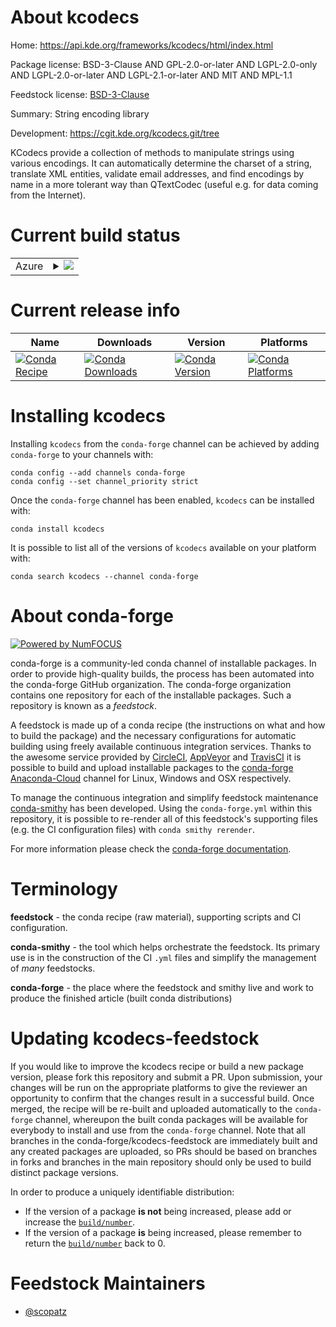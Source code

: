 About kcodecs
=============

Home: https://api.kde.org/frameworks/kcodecs/html/index.html

Package license: BSD-3-Clause AND GPL-2.0-or-later AND LGPL-2.0-only AND LGPL-2.0-or-later AND LGPL-2.1-or-later AND MIT AND MPL-1.1

Feedstock license: [BSD-3-Clause](https://github.com/conda-forge/kcodecs-feedstock/blob/master/LICENSE.txt)

Summary: String encoding library

Development: https://cgit.kde.org/kcodecs.git/tree

KCodecs provide a collection of methods to manipulate strings using various encodings.
It can automatically determine the charset of a string, translate XML entities,
validate email addresses, and find encodings by name in a more tolerant way than
QTextCodec (useful e.g. for data coming from the Internet).


Current build status
====================


<table>
    
  <tr>
    <td>Azure</td>
    <td>
      <details>
        <summary>
          <a href="https://dev.azure.com/conda-forge/feedstock-builds/_build/latest?definitionId=8471&branchName=master">
            <img src="https://dev.azure.com/conda-forge/feedstock-builds/_apis/build/status/kcodecs-feedstock?branchName=master">
          </a>
        </summary>
        <table>
          <thead><tr><th>Variant</th><th>Status</th></tr></thead>
          <tbody><tr>
              <td>linux_64</td>
              <td>
                <a href="https://dev.azure.com/conda-forge/feedstock-builds/_build/latest?definitionId=8471&branchName=master">
                  <img src="https://dev.azure.com/conda-forge/feedstock-builds/_apis/build/status/kcodecs-feedstock?branchName=master&jobName=linux&configuration=linux_64_" alt="variant">
                </a>
              </td>
            </tr>
          </tbody>
        </table>
      </details>
    </td>
  </tr>
</table>

Current release info
====================

| Name | Downloads | Version | Platforms |
| --- | --- | --- | --- |
| [![Conda Recipe](https://img.shields.io/badge/recipe-kcodecs-green.svg)](https://anaconda.org/conda-forge/kcodecs) | [![Conda Downloads](https://img.shields.io/conda/dn/conda-forge/kcodecs.svg)](https://anaconda.org/conda-forge/kcodecs) | [![Conda Version](https://img.shields.io/conda/vn/conda-forge/kcodecs.svg)](https://anaconda.org/conda-forge/kcodecs) | [![Conda Platforms](https://img.shields.io/conda/pn/conda-forge/kcodecs.svg)](https://anaconda.org/conda-forge/kcodecs) |

Installing kcodecs
==================

Installing `kcodecs` from the `conda-forge` channel can be achieved by adding `conda-forge` to your channels with:

```
conda config --add channels conda-forge
conda config --set channel_priority strict
```

Once the `conda-forge` channel has been enabled, `kcodecs` can be installed with:

```
conda install kcodecs
```

It is possible to list all of the versions of `kcodecs` available on your platform with:

```
conda search kcodecs --channel conda-forge
```


About conda-forge
=================

[![Powered by NumFOCUS](https://img.shields.io/badge/powered%20by-NumFOCUS-orange.svg?style=flat&colorA=E1523D&colorB=007D8A)](http://numfocus.org)

conda-forge is a community-led conda channel of installable packages.
In order to provide high-quality builds, the process has been automated into the
conda-forge GitHub organization. The conda-forge organization contains one repository
for each of the installable packages. Such a repository is known as a *feedstock*.

A feedstock is made up of a conda recipe (the instructions on what and how to build
the package) and the necessary configurations for automatic building using freely
available continuous integration services. Thanks to the awesome service provided by
[CircleCI](https://circleci.com/), [AppVeyor](https://www.appveyor.com/)
and [TravisCI](https://travis-ci.com/) it is possible to build and upload installable
packages to the [conda-forge](https://anaconda.org/conda-forge)
[Anaconda-Cloud](https://anaconda.org/) channel for Linux, Windows and OSX respectively.

To manage the continuous integration and simplify feedstock maintenance
[conda-smithy](https://github.com/conda-forge/conda-smithy) has been developed.
Using the ``conda-forge.yml`` within this repository, it is possible to re-render all of
this feedstock's supporting files (e.g. the CI configuration files) with ``conda smithy rerender``.

For more information please check the [conda-forge documentation](https://conda-forge.org/docs/).

Terminology
===========

**feedstock** - the conda recipe (raw material), supporting scripts and CI configuration.

**conda-smithy** - the tool which helps orchestrate the feedstock.
                   Its primary use is in the construction of the CI ``.yml`` files
                   and simplify the management of *many* feedstocks.

**conda-forge** - the place where the feedstock and smithy live and work to
                  produce the finished article (built conda distributions)


Updating kcodecs-feedstock
==========================

If you would like to improve the kcodecs recipe or build a new
package version, please fork this repository and submit a PR. Upon submission,
your changes will be run on the appropriate platforms to give the reviewer an
opportunity to confirm that the changes result in a successful build. Once
merged, the recipe will be re-built and uploaded automatically to the
`conda-forge` channel, whereupon the built conda packages will be available for
everybody to install and use from the `conda-forge` channel.
Note that all branches in the conda-forge/kcodecs-feedstock are
immediately built and any created packages are uploaded, so PRs should be based
on branches in forks and branches in the main repository should only be used to
build distinct package versions.

In order to produce a uniquely identifiable distribution:
 * If the version of a package **is not** being increased, please add or increase
   the [``build/number``](https://docs.conda.io/projects/conda-build/en/latest/resources/define-metadata.html#build-number-and-string).
 * If the version of a package **is** being increased, please remember to return
   the [``build/number``](https://docs.conda.io/projects/conda-build/en/latest/resources/define-metadata.html#build-number-and-string)
   back to 0.

Feedstock Maintainers
=====================

* [@scopatz](https://github.com/scopatz/)

